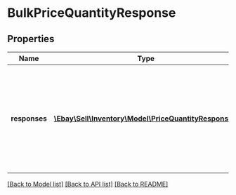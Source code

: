 # BulkPriceQuantityResponse

## Properties
Name | Type | Description | Notes
------------ | ------------- | ------------- | -------------
**responses** | [**\Ebay\Sell\Inventory\Model\PriceQuantityResponse[]**](PriceQuantityResponse.md) | This container will return an HTTP status code, offer ID, and SKU value for each offer/inventory item being updated, as well as an &lt;strong&gt;errors&lt;/strong&gt; and/or &lt;strong&gt;warnings&lt;/strong&gt; container if any errors or warnings are triggered while trying to update those offers/inventory items. | [optional] 

[[Back to Model list]](../../README.md#documentation-for-models) [[Back to API list]](../../README.md#documentation-for-api-endpoints) [[Back to README]](../../README.md)

